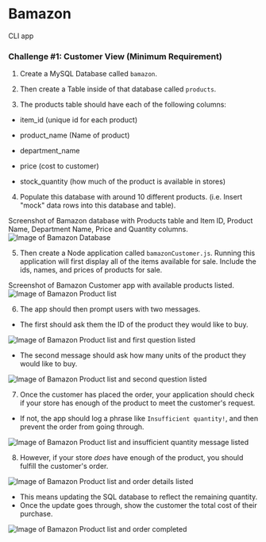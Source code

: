# Bamazon
CLI app

### Challenge #1: Customer View (Minimum Requirement)

1. Create a MySQL Database called `bamazon`.

2. Then create a Table inside of that database called `products`.

3. The products table should have each of the following columns:

* item_id (unique id for each product)

* product_name (Name of product)

* department_name

* price (cost to customer)

* stock_quantity (how much of the product is available in stores)

4. Populate this database with around 10 different products. (i.e. Insert "mock" data rows into this database and table).

Screenshot of Bamazon database with Products table and Item ID, Product Name, Department Name, Price and Quantity columns.
![Image of Bamazon Database](assets/BamazonDB_1.png)

5. Then create a Node application called `bamazonCustomer.js`. Running this application will first display all of the items available for sale. Include the ids, names, and prices of products for sale.

Screenshot of Bamazon Customer app with available products listed.
![Image of Bamazon Product list](assets/Bamazon_node_1.png)

6. The app should then prompt users with two messages.
* The first should ask them the ID of the product they would like to buy.

![Image of Bamazon Product list and first question listed](assets/Bamazon_node_2.png)

* The second message should ask how many units of the product they would like to buy.

![Image of Bamazon Product list and second question listed](assets/Bamazon_node_3.png)

7. Once the customer has placed the order, your application should check if your store has enough of the product to meet the customer's request.

* If not, the app should log a phrase like `Insufficient quantity!`, and then prevent the order from going through.

![Image of Bamazon Product list and insufficient quantity message listed](assets/Bamazon_node_6.png)

8. However, if your store _does_ have enough of the product, you should fulfill the customer's order.

![Image of Bamazon Product list and order details listed](assets/Bamazon_node_4.png)

* This means updating the SQL database to reflect the remaining quantity.
* Once the update goes through, show the customer the total cost of their purchase.

![Image of Bamazon Product list and order completed](assets/Bamazon_node_5.png)

